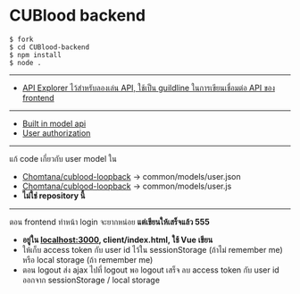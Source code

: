 # CUBlood backend

```
$ fork
$ cd CUBlood-backend
$ npm install
$ node .
```

---

* [API Explorer ไว้สำหรับลองเล่น API, ใช้เป็น guildline ในการเขียนเชื่อมต่อ API ของ frontend](http://localhost:3000/explorer)

---

* [Built in model api](https://loopback.io/doc/en/lb2/Built-in-models-REST-API.html)
* [User authorization](https://loopback.io/doc/en/lb2/Introduction-to-User-model-authentication.html)

---

แก้ code เกี่ยวกับ user model ใน
* [Chomtana/cublood-loopback](https://github.com/Chomtana/cublood-loopback) -> common/models/user.json
* [Chomtana/cublood-loopback](https://github.com/Chomtana/cublood-loopback) -> common/models/user.js
* **ไม่ใช่ repository นี้**

---

ตอน frontend ทำหน้า login จะยากหน่อย **แต่เขียนให้เสร็จแล้ว 555**
* **อยู่ใน [localhost:3000](http://localhost:3000), client/index.html, ใช้ Vue เขียน**
* ให้เก็บ access token กับ user id ไว้ใน sessionStorage (ถ้าไม่ remember me) หรือ local storage (ถ้า remember me)
* ตอน logout ส่ง ajax ไปที่ logout พอ logout เสร็จ ลบ access token กับ user id ออกจาก sessionStorage / local storage

